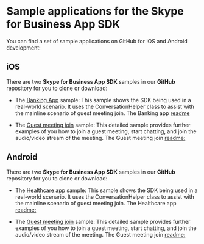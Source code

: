 # Sample applications for the Skype for Business App SDK

You can find a set of sample applications on GitHub for iOS and Android development:

## iOS

There are two **Skype for Business App SDK** samples in our **GitHub** repository for you to clone or download:

- The [Banking App](https://github.com/OfficeDev/skype-ios-app-sdk-samples/tree/master/BankingApp) sample: This sample shows the SDK being used in a real-world scenario.  It uses the ConversationHelper class to assist with the mainline scenario of guest meeting join. 
  The Banking app [readme](https://github.com/OfficeDev/skype-ios-app-sdk-samples/blob/master/BankingApp/readme.md)

- The [Guest meeting join](https://github.com/OfficeDev/skype-ios-app-sdk-samples/tree/master/GuestMeetingJoin) sample: This detailed sample provides further examples of you how to join a guest meeting, start chatting, and join the audio/video stream of the meeting.
  The Guest meeting join [readme:](https://github.com/OfficeDev/skype-ios-app-sdk-samples/blob/master/GuestMeetingJoin/readme.md)


## Android

There are two **Skype for Business App SDK** samples in our **GitHub** repository for you to clone or download:


- The [Healthcare app](https://github.com/OfficeDev/skype-android-app-sdk-samples/tree/master/HealtcareApp) sample: This sample shows the SDK being used in a real-world scenario.  It uses the ConversationHelper class to assist with the mainline scenario of guest meeting join. 
  The Healthcare app [readme:](https://github.com/OfficeDev/skype-android-app-sdk-samples/blob/master/HealthcareApp/readme.md)
   
- The [Guest meeting join](https://github.com/OfficeDev/skype-android-app-sdk-samples/tree/master/GuestMeetingJoin) sample: This detailed sample provides further examples of you how to join a guest meeting, start chatting, and join the audio/video stream of the meeting.
  The Guest meeting join [readme:](https://github.com/OfficeDev/skype-android-app-sdk-samples/blob/master/GuestMeetingJoin/readme.md)

